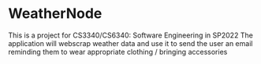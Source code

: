 # WeatherNode
This is a project for CS3340/CS6340: Software Engineering in SP2022
The application will webscrap weather data and use it to send the user
an email reminding them to wear appropriate clothing / bringing accessories
